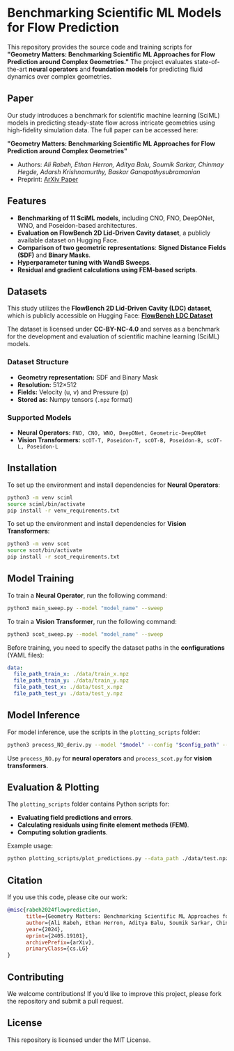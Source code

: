 # Benchmarking Scientific ML Models for Flow Prediction

This repository provides the source code and training scripts for **"Geometry Matters: Benchmarking Scientific ML Approaches for Flow Prediction around Complex Geometries."** The project evaluates state-of-the-art **neural operators** and **foundation models** for predicting fluid dynamics over complex geometries.


## Paper
Our study introduces a benchmark for scientific machine learning (SciML) models in predicting steady-state flow across intricate geometries using high-fidelity simulation data. The full paper can be accessed here:

**"Geometry Matters: Benchmarking Scientific ML Approaches for Flow Prediction around Complex Geometries"** 
- Authors: *Ali Rabeh, Ethan Herron, Aditya Balu, Soumik Sarkar, Chinmay Hegde, Adarsh Krishnamurthy, Baskar Ganapathysubramanian*
- Preprint: [ArXiv Paper](https://arxiv.org/pdf/2501.01453)

## Features
- **Benchmarking of 11 SciML models**, including CNO, FNO, DeepONet, WNO, and Poseidon-based architectures.
- **Evaluation on FlowBench 2D Lid-Driven Cavity dataset**, a publicly available dataset on Hugging Face.
- **Comparison of two geometric representations**: **Signed Distance Fields (SDF)** and **Binary Masks**.
- **Hyperparameter tuning with WandB Sweeps**.
- **Residual and gradient calculations using FEM-based scripts**.

## Datasets
This study utilizes the **FlowBench 2D Lid-Driven Cavity (LDC) dataset**, which is publicly accessible on Hugging Face: [**FlowBench LDC Dataset**](https://huggingface.co/datasets/BGLab/FlowBench/tree/main/LDC_NS_2D/512x512)

The dataset is licensed under **CC-BY-NC-4.0** and serves as a benchmark for the development and evaluation of scientific machine learning (SciML) models.

### Dataset Structure
- **Geometry representation:** SDF and Binary Mask
- **Resolution:** 512×512
- **Fields:** Velocity (u, v) and Pressure (p)
- **Stored as:** Numpy tensors (`.npz` format)

### Supported Models
- **Neural Operators:** `FNO, CNO, WNO, DeepONet, Geometric-DeepONet`
- **Vision Transformers:** `scOT-T, Poseidon-T, scOT-B, Poseidon-B, scOT-L, Poseidon-L`

## Installation
To set up the environment and install dependencies for **Neural Operators**:
```bash
python3 -m venv sciml
source sciml/bin/activate 
pip install -r venv_requirements.txt
```

To set up the environment and install dependencies for **Vision Transformers**:
```bash
python3 -m venv scot
source scot/bin/activate 
pip install -r scot_requirements.txt
```

## Model Training
To train a **Neural Operator**, run the following command:
```bash
python3 main_sweep.py --model "model_name" --sweep
```

To train a **Vision Transformer**, run the following command:
```bash
python3 scot_sweep.py --model "model_name" --sweep
```

Before training, you need to specify the dataset paths in the **configurations** (YAML files):
```yaml
data:
  file_path_train_x: ./data/train_x.npz
  file_path_train_y: ./data/train_y.npz
  file_path_test_x: ./data/test_x.npz
  file_path_test_y: ./data/test_y.npz
```

## Model Inference
For model inference, use the scripts in the `plotting_scripts` folder:
```bash
python3 process_NO_deriv.py --model "$model" --config "$config_path" --checkpoint "$checkpoint_file"
```
Use `process_NO.py` for **neural operators** and `process_scot.py` for **vision transformers**.

## Evaluation & Plotting
The `plotting_scripts` folder contains Python scripts for:
- **Evaluating field predictions and errors**.
- **Calculating residuals using finite element methods (FEM)**.
- **Computing solution gradients**.

Example usage:
```bash
python plotting_scripts/plot_predictions.py --data_path ./data/test.npz --model_name fno
```

## Citation
If you use this code, please cite our work:
```bibtex
@misc{rabeh2024flowprediction,
      title={Geometry Matters: Benchmarking Scientific ML Approaches for Flow Prediction around Complex Geometries},
      author={Ali Rabeh, Ethan Herron, Aditya Balu, Soumik Sarkar, Chinmay Hegde, Adarsh Krishnamurthy, Baskar Ganapathysubramanian},
      year={2024},
      eprint={2405.19101},
      archivePrefix={arXiv},
      primaryClass={cs.LG}
}
```

## Contributing
We welcome contributions! If you’d like to improve this project, please fork the repository and submit a pull request.

## License
This repository is licensed under the MIT License.

